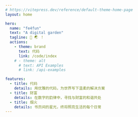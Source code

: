 ```yaml
---
# https://vitepress.dev/reference/default-theme-home-page
layout: home

hero:
  name: "fe4fun"
  text: "A digital garden"
  tagline: 🖖 🌏 ！
  actions:
    - theme: brand
      text: 代码
      link: /code/index
    # - theme: alt
      # text: API Examples
      # link: /api-examples

features:
  - title: 代码
    details: 用优雅的代码，为世界写下温柔的解决方案
  - title: 财富
    details: 在数字的韵律中，寻找与财富的和谐共处
  - title: 烟火
    details: 书页间的星光，终将照亮生活的每个日常
---
```


